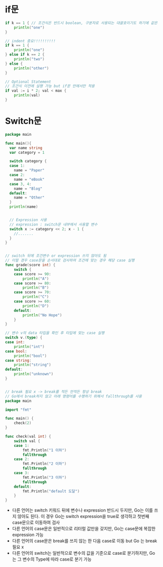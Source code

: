 # if문

```go
if k == 1 { // 조건식은 반드시 boolean, 구분자로 사용되는 대괄호이기도 하기에 같은 줄에 위치
	println("one")
}

// indent 중요!!!!!!!!!!
if k == 1 {
	println("one")
} else if k == 2 {
	println("two")
} else {
	println("other")
}

// Optional Statement
// 조건식 이전에 실행 가능 but if문 안에서만 적용
if val := i * 2; val < max {
	println(val)
}
```

# Switch문

```go
package main

func main(){
  var name string
  var category = 1

  switch category {
  case 1:
    name = "Paper"
  case 2:
    name = "eBook"
  case 3, 4:
    name = "Blog"
  default:
    name = "Other"
  }
  println(name)


  // Expression 사용
  // expression : switch문 내부에서 사용할 변수
  switch x := category << 2; x - 1 {
    //.......
  }
}


// switch 뒤에 조건변수 or expression 쓰지 않아도 됨
// 이럴 경우 case문을 순서대로 검사하여 조건에 맞는 경우 해당 case 실행
func grade(score int) {
    switch {
    case score >= 90:
        println("A")
    case score >= 80:
        println("B")
    case score >= 70:
        println("C")
    case score >= 60:
        println("D")
    default:
        println("No Hope")
    }
}   

// 변수 v의 data 타입을 확인 후 타입에 맞는 case 실행
switch v.(type) {
case int:
    println("int")
case bool:
    println("bool")
case string:
    println("string")
default:
    println("unknown")
}  


// break 필요 x -> break를 적든 안적든 항상 break 
// Go에서 break하지 않고 아래 명령어를 수행하기 위해서 fallthrough를 사용
package main

import "fmt"

func main() {
    check(2)
}

func check(val int) {
    switch val {
    case 1:
        fmt.Println("1 이하")
        fallthrough
    case 2:
        fmt.Println("2 이하")
        fallthrough
    case 3:
        fmt.Println("3 이하")
        fallthrough
    default:
        fmt.Println("default 도달")
    }
}

```

-	다른 언어는 switch 키워드 뒤에 변수나 expression 반드시 두지만, Go는 이를 쓰지 않아도 된다. 이 경우 Go는 switch expression을 true로 생각하고 첫번째 case문으로 이동하여 검사
-	다른 언어의 case문은 일반적으로 리터럴 값만을 갖지만, Go는 case문에 복잡한 expression 가능
-	다른 언어의 case문은 break를 쓰지 않는 한 다음 case로 이동 but Go 는 break 필요 x
-	다른 언어의 switch는 일반적으로 변수의 값을 기준으로 case로 분기하지만, Go는 그 변수의 Type에 따라 case로 분기 가능


